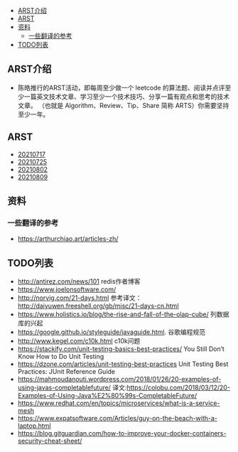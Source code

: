 - [ARST介绍](#arst介绍)
- [ARST](#arst)
- [资料](#资料)
  * [一些翻译的参考](#一些翻译的参考)
- [TODO列表](#todo列表)


## ARST介绍
+ 陈皓推行的ARST活动，即每周至少做一个 leetcode 的算法题、阅读并点评至少一篇英文技术文章、学习至少一个技术技巧、分享一篇有观点和思考的技术文章。
（也就是 Algorithm、Review、Tip、Share 简称 ARTS）你需要坚持至少一年。


## ARST
+ [20210717](https://github.com/X-Leonidas/ARST/blob/main/src/2021%E5%B9%B47%E6%9C%8817%E6%97%A5.md)
+ [20210725](https://github.com/X-Leonidas/ARST/blob/main/src/2021%E5%B9%B47%E6%9C%8825%E6%97%A5.md)
+ [20210802](https://github.com/X-Leonidas/ARST/blob/main/src/2021%E5%B9%B48%E6%9C%882%E6%97%A5.md)
+ [20210809](https://github.com/X-Leonidas/ARST/blob/main/src/2021%E5%B9%B48%E6%9C%889%E6%97%A5.md)
 
## 资料
### 一些翻译的参考
+ https://arthurchiao.art/articles-zh/

## TODO列表
+ http://antirez.com/news/101    redis作者博客
+ https://www.joelonsoftware.com/
+ http://norvig.com/21-days.html    参考译文：http://daiyuwen.freeshell.org/gb/misc/21-days-cn.html
+ https://www.holistics.io/blog/the-rise-and-fall-of-the-olap-cube/ 列数据库的兴起
+ https://google.github.io/styleguide/javaguide.html. 谷歌编程规范
+ http://www.kegel.com/c10k.html c10k问题
+ https://stackify.com/unit-testing-basics-best-practices/ You Still Don’t Know How to Do Unit Testing
+ https://dzone.com/articles/unit-testing-best-practices   Unit Testing Best Practices: JUnit Reference Guide
+ https://mahmoudanouti.wordpress.com/2018/01/26/20-examples-of-using-javas-completablefuture/ 译文:https://colobu.com/2018/03/12/20-Examples-of-Using-Java%E2%80%99s-CompletableFuture/
+ https://www.redhat.com/en/topics/microservices/what-is-a-service-mesh
+ https://www.expatsoftware.com/Articles/guy-on-the-beach-with-a-laptop.html
+ https://blog.gitguardian.com/how-to-improve-your-docker-containers-security-cheat-sheet/
